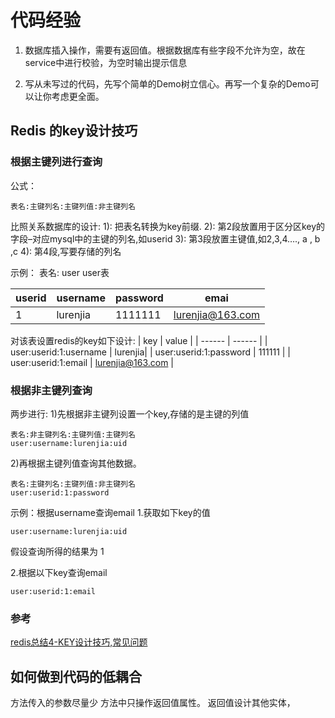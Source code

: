 # 代码经验

1. 数据库插入操作，需要有返回值。根据数据库有些字段不允许为空，故在service中进行校验，为空时输出提示信息

2. 写从未写过的代码，先写个简单的Demo树立信心。再写一个复杂的Demo可以让你考虑更全面。

##  Redis 的key设计技巧
### 根据主键列进行查询
公式：
```
表名:主键列名:主键列值:非主键列名
```
比照关系数据库的设计: 
1): 把表名转换为key前缀. 
2): 第2段放置用于区分区key的字段–对应mysql中的主键的列名,如userid 
3): 第3段放置主键值,如2,3,4…., a , b ,c 
4): 第4段,写要存储的列名

示例：
表名: user			user表

| userid |	username |	password |	emai |
| ------ | ------ | ------| ------ |
| 1 |	lurenjia | 	1111111 |	lurenjia@163.com |

对该表设置redis的key如下设计:
| key | value |
| ------ | ------ |
| user:userid:1:username |	lurenjia|
| user:userid:1:password | 	111111 |
| user:userid:1:email |  lurenjia@163.com  |

### 根据非主键列查询
两步进行: 
1)先根据非主键列设置一个key,存储的是主键的列值 

```
表名:非主键列名:主键列值:主键列名
user:username:lurenjia:uid
```
2)再根据主键列值查询其他数据。 

```
表名:主键列名:主键列值:非主键列名
user:userid:1:password
```
示例：根据username查询email
1.获取如下key的值
```
user:username:lurenjia:uid
```
假设查询所得的结果为 1

2.根据以下key查询email

```
user:userid:1:email
```
### 参考
[redis总结4-KEY设计技巧,常见问题](https://blog.csdn.net/bobshute/article/details/78153150) 

## 如何做到代码的低耦合
方法传入的参数尽量少
方法中只操作返回值属性。
返回值设计其他实体，

